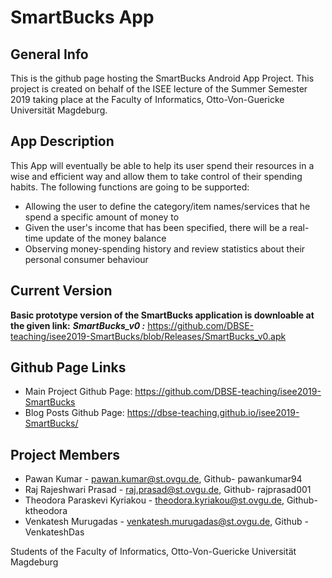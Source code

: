  # SmartBucks App
 
 ## General Info
 
This is the github page hosting the SmartBucks Android App Project. This project is created on behalf of the ISEE lecture of the Summer Semester 2019 taking place at the Faculty of Informatics, Otto-Von-Guericke Universität Magdeburg.

## App Description

This App will eventually be able to help its user spend their resources in a wise and efficient way and allow them to take control of their spending habits. The following functions are going to be supported:
* Allowing the user to define the category/item names/services that he spend a specific amount of money to
* Given the user's income that has been specified, there will be a real-time update of the money balance
* Observing money-spending history and review statistics about their personal consumer behaviour

## Current Version

**Basic prototype version of the SmartBucks application is downloable at the given link:**
***SmartBucks_v0 :*** 
https://github.com/DBSE-teaching/isee2019-SmartBucks/blob/Releases/SmartBucks_v0.apk


## Github Page Links

* Main Project Github Page: https://github.com/DBSE-teaching/isee2019-SmartBucks
* Blog Posts Github Page: https://dbse-teaching.github.io/isee2019-SmartBucks/

## Project Members

* Pawan Kumar - pawan.kumar@st.ovgu.de, Github- pawankumar94
* Raj Rajeshwari Prasad - raj.prasad@st.ovgu.de, Github- rajprasad001
* Theodora Paraskevi Kyriakou - theodora.kyriakou@st.ovgu.de, Github- ktheodora
* Venkatesh Murugadas - venkatesh.murugadas@st.ovgu.de, Github - VenkateshDas

Students of the Faculty of Informatics, Otto-Von-Guericke Universität Magdeburg
